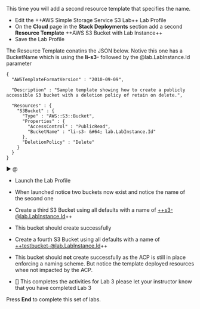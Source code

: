 This time you will add a second resource template that specifies the name.

- Edit the ++AWS Simple Storage Service S3 Lab++ Lab Profile
- On the **Cloud** page in the **Stack Deployments** section add a second **Resource Template** ++AWS S3 Bucket with Lab Instance++
- Save the Lab Profile 

The Resource Template conatins the JSON below.  Notive this one has a BucketName which is using the **li-s3-** followed by the @lab.LabInstance.Id parameter

```AWSTemplate-nocopy
{
  "AWSTemplateFormatVersion" : "2010-09-09",

  "Description" : "Sample template showing how to create a publicly accessible S3 bucket with a deletion policy of retain on delete.",

  "Resources" : {
    "S3Bucket" : {
      "Type" : "AWS::S3::Bucket",
      "Properties" : {
        "AccessControl" : "PublicRead",
        "BucketName" : "li-s3- &#64; lab.LabInstance.Id"
      },
      "DeletionPolicy" : "Delete"
    }
  }
}
```
&#9658;
&#64;

- Launch the Lab Profile
- When launched notice two buckets now exist and notice the name of the second one
- Create a third S3 Bucket using all defaults with a name of ++s3-@lab.LabInstance.Id++
- This bucket should create successfully
- Create a fourth S3 Bucket using all defaults with a name of ++testbucket-@lab.LabInstance.Id++
- This bucket should **not** create successfully as the ACP is still in place enforcing a naming scheme.  But notice the template deployed resources whee not impacted by the ACP.

- [] This completes the activities for Lab 3 please let your instructor know that you have completed Lab 3

Press **End** to complete this set of labs.

